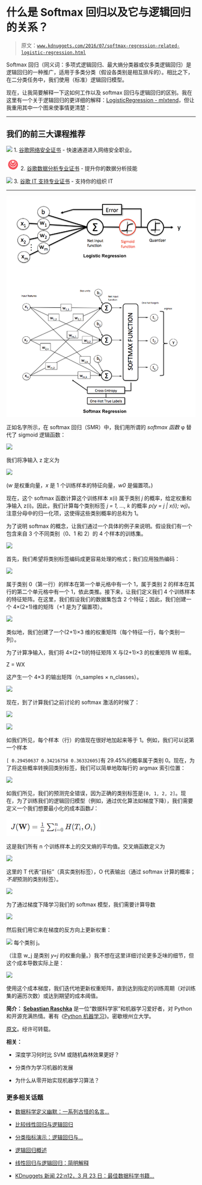 # 什么是 Softmax 回归以及它与逻辑回归的关系？

> 原文：[`www.kdnuggets.com/2016/07/softmax-regression-related-logistic-regression.html`](https://www.kdnuggets.com/2016/07/softmax-regression-related-logistic-regression.html)

Softmax 回归（同义词：多项式逻辑回归、最大熵分类器或仅多类逻辑回归）是逻辑回归的一种推广，适用于多类分类（假设各类别是相互排斥的）。相比之下，在二分类任务中，我们使用（标准）逻辑回归模型。

现在，让我简要解释一下这如何工作以及 softmax 回归与逻辑回归的区别。我在这里有一个关于逻辑回归的更详细的解释：[LogisticRegression - mlxtend](http://rasbt.github.io/mlxtend/user_guide/classifier/LogisticRegression/)，但让我重用其中一个图来使事情更清楚：

* * *

## 我们的前三大课程推荐

![](img/0244c01ba9267c002ef39d4907e0b8fb.png) 1\. [谷歌网络安全证书](https://www.kdnuggets.com/google-cybersecurity) - 快速通道进入网络安全职业。

![](img/e225c49c3c91745821c8c0368bf04711.png) 2\. [谷歌数据分析专业证书](https://www.kdnuggets.com/google-data-analytics) - 提升你的数据分析技能

![](img/0244c01ba9267c002ef39d4907e0b8fb.png) 3\. [谷歌 IT 支持专业证书](https://www.kdnuggets.com/google-itsupport) - 支持你的组织 IT

* * *

![](https://github.com/rasbt/python-machine-learning-book/blob/master/faq/softmax_regression/logistic_regression_schematic.png)

正如名字所示，在 softmax 回归（SMR）中，我们用所谓的 *softmax 函数* φ 替代了 sigmoid 逻辑函数：

![](https://github.com/rasbt/python-machine-learning-book/blob/master/faq/softmax_regression/1.png)

我们将净输入 z 定义为

![](https://github.com/rasbt/python-machine-learning-book/blob/master/faq/softmax_regression/2.png)

(*w* 是权重向量，*x* 是 1 个训练样本的特征向量，*w0* 是偏置项。)

现在，这个 softmax 函数计算这个训练样本 x(i) 属于类别 *j* 的概率，给定权重和净输入 z(i)。因此，我们计算每个类别标签 *j = 1, ..., k* 的概率 *p(y = j | x(i); wj)*。注意分母中的归一化项，这使得这些类别概率的总和为 1。

为了说明 softmax 的概念，让我们通过一个具体的例子来说明。假设我们有一个包含来自 3 个不同类别（0、1 和 2）的 4 个样本的训练集。

![](https://github.com/rasbt/python-machine-learning-book/blob/master/faq/softmax_regression/3.png)

首先，我们希望将类别标签编码成更容易处理的格式；我们应用独热编码：

![](https://github.com/rasbt/python-machine-learning-book/blob/master/faq/softmax_regression/4.png)

属于类别 0（第一行）的样本在第一个单元格中有一个 1，属于类别 2 的样本在其行的第二个单元格中有一个 1，依此类推。接下来，让我们定义我们 4 个训练样本的特征矩阵。在这里，我们假设我们的数据集包含 2 个特征；因此，我们创建一个 4×(2+1)维的矩阵（+1 是为了偏置项）。

![](https://github.com/rasbt/python-machine-learning-book/blob/master/faq/softmax_regression/5.png)

类似地，我们创建了一个(2+1)×3 维的权重矩阵（每个特征一行，每个类别一列）。

为了计算净输入，我们将 4×(2+1)的特征矩阵 X 与(2+1)×3 的权重矩阵 W 相乘。

Z = WX

这产生一个 4×3 的输出矩阵（n_samples × n_classes）。

![](https://github.com/rasbt/python-machine-learning-book/blob/master/faq/softmax_regression/6.png)

现在，到了计算我们之前讨论的 softmax 激活的时候了：

![](https://github.com/rasbt/python-machine-learning-book/blob/master/faq/softmax_regression/7.png)

![](https://github.com/rasbt/python-machine-learning-book/blob/master/faq/softmax_regression/8.png)

如我们所见，每个样本（行）的值现在很好地加起来等于 1。例如，我们可以说第一个样本

`[ 0.29450637 0.34216758 0.36332605]`有 29.45%的概率属于类别 0。现在，为了将这些概率转换回类别标签，我们可以简单地取每行的 argmax 索引位置：

![](https://github.com/rasbt/python-machine-learning-book/blob/master/faq/softmax_regression/9.png)

如我们所见，我们的预测完全错误，因为正确的类别标签是`[0, 1, 2, 2]`。现在，为了训练我们的逻辑回归模型（例如，通过优化算法如梯度下降），我们需要定义一个我们想要最小化的成本函数*J*：

![](https://github.com/rasbt/python-machine-learning-book/blob/master/faq/softmax_regression/10.png)

这是我们所有 n 个训练样本上的交叉熵的平均值。交叉熵函数定义为

![](https://github.com/rasbt/python-machine-learning-book/blob/master/faq/softmax_regression/11.png)

这里的 T 代表“目标”（真实类别标签），O 代表输出（通过 softmax 计算的概率；*不是*预测的类别标签）。

![](https://github.com/rasbt/python-machine-learning-book/blob/master/faq/softmax_regression/12.png)

为了通过梯度下降学习我们的 softmax 模型，我们需要计算导数

![](https://github.com/rasbt/python-machine-learning-book/blob/master/faq/softmax_regression/13.png)

然后我们用它来在梯度的反方向上更新权重：

![](https://github.com/rasbt/python-machine-learning-book/blob/master/faq/softmax_regression/14.png) 每个类别 j。

（注意 w_j 是类别 *y=j* 的权重向量。）我不想在这里详细讨论更多乏味的细节，但这个成本导数实际上是：

![](https://github.com/rasbt/python-machine-learning-book/blob/master/faq/softmax_regression/15.png)

使用这个成本梯度，我们迭代地更新权重矩阵，直到达到指定的训练周期（对训练集的遍历次数）或达到期望的成本阈值。

**简介： [Sebastian Raschka](https://twitter.com/rasbt)** 是一位“数据科学家”和机器学习爱好者，对 Python 和开源充满热情。著有《[Python 机器学习](https://www.packtpub.com/big-data-and-business-intelligence/python-machine-learning)》。密歇根州立大学。

[原文](https://github.com/rasbt/python-machine-learning-book/blob/master/faq/softmax_regression.md)。经许可转载。

**相关：**

+   深度学习何时比 SVM 或随机森林效果更好？

+   分类作为学习机器的发展

+   为什么从零开始实现机器学习算法？

### 更多相关话题

+   [数据科学定义幽默：一系列古怪的名言…](https://www.kdnuggets.com/2022/02/data-science-definition-humor.html)

+   [比较线性回归与逻辑回归](https://www.kdnuggets.com/2022/11/comparing-linear-logistic-regression.html)

+   [分类指标演示：逻辑回归与…](https://www.kdnuggets.com/2022/10/classification-metrics-walkthrough-logistic-regression-accuracy-precision-recall-roc.html)

+   [逻辑回归概述](https://www.kdnuggets.com/2022/02/overview-logistic-regression.html)

+   [线性回归与逻辑回归：简明解释](https://www.kdnuggets.com/2022/03/linear-logistic-regression-succinct-explanation.html)

+   [KDnuggets 新闻 22:n12，3 月 23 日：最佳数据科学书籍…](https://www.kdnuggets.com/2022/n12.html)
